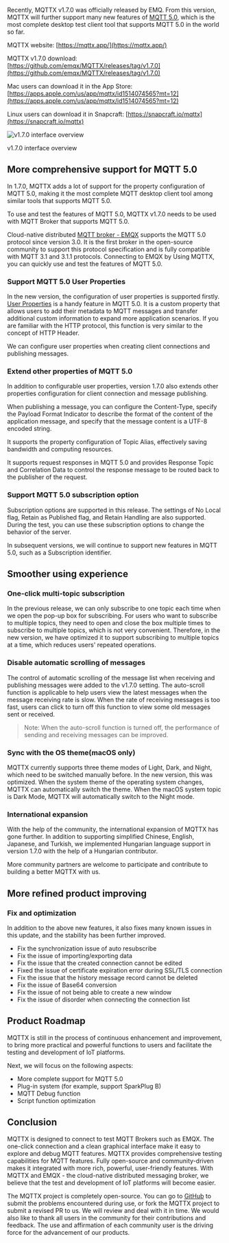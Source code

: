 Recently, MQTTX v1.7.0 was officially released by EMQ. From this version, MQTTX will further support many new features of [MQTT 5.0](https://www.emqx.com/en/mqtt/mqtt5), which is the most complete desktop test client tool that supports MQTT 5.0 in the world so far.

 
MQTTX website: [https://mqttx.app/](https://mqttx.app/) 

MQTTX v1.7.0 download: [https://github.com/emqx/MQTTX/releases/tag/v1.7.0](https://github.com/emqx/MQTTX/releases/tag/v1.7.0) 

Mac users can download it in the App Store: [https://apps.apple.com/us/app/mqttx/id1514074565?mt=12](https://apps.apple.com/us/app/mqttx/id1514074565?mt=12) 

Linux users can download it in Snapcraft: [https://snapcraft.io/mqttx](https://snapcraft.io/mqttx)

![v1.7.0 interface overview](https://assets.emqx.com/images/5c6088dcd04edddd0bcf04895c030282.png)

v1.7.0 interface overview

## More comprehensive support for MQTT 5.0

In 1.7.0, MQTTX adds a lot of support for the property configuration of MQTT 5.0, making it the most complete MQTT desktop client tool among similar tools that supports MQTT 5.0.

To use and test the features of MQTT 5.0, MQTTX v1.7.0 needs to be used with MQTT Broker that supports MQTT 5.0.

Cloud-native distributed [MQTT broker - EMQX](https://www.emqx.io) supports the MQTT 5.0 protocol since version 3.0. It is the first broker in the open-source community to support this protocol specification and is fully compatible with MQTT 3.1 and 3.1.1 protocols. Connecting to EMQX by Using MQTTX, you can quickly use and test the features of MQTT 5.0.

### Support MQTT 5.0 User Properties

In the new version, the configuration of user properties is supported firstly. [User Properties](https://www.emqx.com/en/blog/mqtt5-user-properties) is a handy feature in MQTT 5.0. It is a custom property that allows users to add their metadata to MQTT messages and transfer additional custom information to expand more application scenarios. If you are familiar with the HTTP protocol, this function is very similar to the concept of HTTP Header.

We can configure user properties when creating client connections and publishing messages.

### Extend other properties of MQTT 5.0

In addition to configurable user properties, version 1.7.0 also extends other properties configuration for client connection and message publishing.

When publishing a message, you can configure the Content-Type, specify the Payload Format Indicator to describe the format of the content of the application message, and specify that the message content is a UTF-8 encoded string.

It supports the property configuration of Topic Alias, effectively saving bandwidth and computing resources.

It supports request responses in MQTT 5.0 and provides Response Topic and Correlation Data to control the response message to be routed back to the publisher of the request.

### Support MQTT 5.0 subscription option

Subscription options are supported in this release. The settings of No Local flag, Retain as Published flag, and Retain Handling are also supported. During the test, you can use these subscription options to change the behavior of the server.

In subsequent versions, we will continue to support new features in MQTT 5.0, such as a Subscription identifier.

 

## Smoother using experience

### One-click multi-topic subscription

In the previous release, we can only subscribe to one topic each time when we open the pop-up box for subscribing. For users who want to subscribe to multiple topics, they need to open and close the box multiple times to subscribe to multiple topics, which is not very convenient. Therefore, in the new version, we have optimized it to support subscribing to multiple topics at a time, which reduces users' repeated operations.

### Disable automatic scrolling of messages

The control of automatic scrolling of the message list when receiving and publishing messages were added to the v1.7.0 setting. The auto-scroll function is applicable to help users view the latest messages when the message receiving rate is slow. When the rate of receiving messages is too fast, users can click to turn off this function to view some old messages sent or received.

> Note: When the auto-scroll function is turned off, the performance of sending and receiving messages can be improved.

### Sync with the OS theme(macOS only)

MQTTX currently supports three theme modes of Light, Dark, and Night, which need to be switched manually before. In the new version, this was optimized. When the system theme of the operating system changes, MQTTX can automatically switch the theme. When the macOS system topic is Dark Mode, MQTTX will automatically switch to the Night mode.

### International expansion

With the help of the community, the international expansion of MQTTX has gone further. In addition to supporting simplified Chinese, English, Japanese, and Turkish, we implemented Hungarian language support in version 1.7.0 with the help of a Hungarian contributor.

More community partners are welcome to participate and contribute to building a better MQTTX with us.

## More refined product improving

### Fix and optimization

In addition to the above new features, it also fixes many known issues in this update, and the stability has been further improved.

- Fix the synchronization issue of auto resubscribe
- Fix the issue of importing/exporting data
- Fix the issue that the created connection cannot be edited
- Fixed the issue of certificate expiration error during SSL/TLS connection
- Fix the issue that the history message record cannot be deleted
- Fix the issue of Base64 conversion
- Fix the issue of not being able to create a new window
- Fix the issue of disorder when connecting the connection list

## Product Roadmap

MQTTX is still in the process of continuous enhancement and improvement, to bring more practical and powerful functions to users and facilitate the testing and development of IoT platforms.

Next, we will focus on the following aspects:

- More complete support for MQTT 5.0
- Plug-in system (for example, support SparkPlug B)
- MQTT Debug function
- Script function optimization

## Conclusion

MQTTX is designed to connect to test MQTT Brokers such as EMQX. The one-click connection and a clean graphical interface make it easy to explore and debug MQTT features. MQTTX provides comprehensive testing capabilities for MQTT features. Fully open-source and community-driven makes it integrated with more rich, powerful, user-friendly features. With MQTTX and EMQX - the cloud-native distributed messaging broker, we believe that the test and development of IoT platforms will become easier.

The MQTTX project is completely open-source. You can go to [GitHub](https://github.com/emqx/MQTTX/issues?q=is%3Aissue+is%3Aopen+sort%3Aupdated-desc) to submit the problems encountered during use, or fork the MQTTX project to submit a revised PR to us. We will review and deal with it in time. We would also like to thank all users in the community for their contributions and feedback. The use and affirmation of each community user is the driving force for the advancement of our products.
